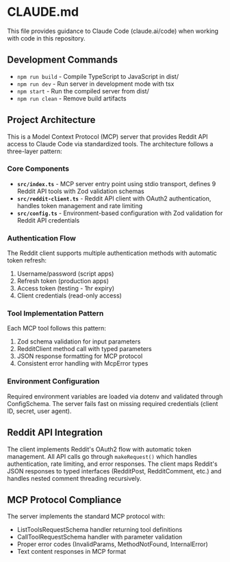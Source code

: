 # CLAUDE.md

This file provides guidance to Claude Code (claude.ai/code) when working with code in this repository.

## Development Commands

- `npm run build` - Compile TypeScript to JavaScript in dist/
- `npm run dev` - Run server in development mode with tsx
- `npm start` - Run the compiled server from dist/
- `npm run clean` - Remove build artifacts

## Project Architecture

This is a Model Context Protocol (MCP) server that provides Reddit API access to Claude Code via standardized tools. The architecture follows a three-layer pattern:

### Core Components

- **`src/index.ts`** - MCP server entry point using stdio transport, defines 9 Reddit API tools with Zod validation schemas
- **`src/reddit-client.ts`** - Reddit API client with OAuth2 authentication, handles token management and rate limiting
- **`src/config.ts`** - Environment-based configuration with Zod validation for Reddit API credentials

### Authentication Flow

The Reddit client supports multiple authentication methods with automatic token refresh:
1. Username/password (script apps)
2. Refresh token (production apps) 
3. Access token (testing - 1hr expiry)
4. Client credentials (read-only access)

### Tool Implementation Pattern

Each MCP tool follows this pattern:
1. Zod schema validation for input parameters
2. RedditClient method call with typed parameters  
3. JSON response formatting for MCP protocol
4. Consistent error handling with McpError types

### Environment Configuration

Required environment variables are loaded via dotenv and validated through ConfigSchema. The server fails fast on missing required credentials (client ID, secret, user agent).

## Reddit API Integration

The client implements Reddit's OAuth2 flow with automatic token management. All API calls go through `makeRequest()` which handles authentication, rate limiting, and error responses. The client maps Reddit's JSON responses to typed interfaces (RedditPost, RedditComment, etc.) and handles nested comment threading recursively.

## MCP Protocol Compliance  

The server implements the standard MCP protocol with:
- ListToolsRequestSchema handler returning tool definitions
- CallToolRequestSchema handler with parameter validation
- Proper error codes (InvalidParams, MethodNotFound, InternalError)
- Text content responses in MCP format